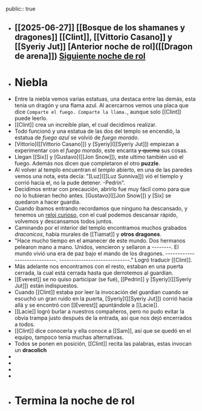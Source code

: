 public:: true

- [[2025-06-27]]
  [[Bosque de los shamanes y dragones]]
  [[Clint]], [[Vittorio Casano]] y [[Syeriy Jut]]
  [Anterior noche de rol]([[Dragon de arena]])
  [Siguiente noche de rol]([[]])
  ---
- # Niebla
- Entre la niebla vemos varias estatuas, una destaca entre las demás, esta tenia un dragón y una flama azul. Al acercarnos vemos una placa que dice `Comparte el fuego. Comparte la llama.`, aunque solo [[Clint]] puede leerlo.
- [[Clint]] crea un increíble plan, el cual decidimos realizar.
- Todo funcionó y una estatua de las dos del templo se encendió, la estatua de *fuego azul* se volvió de *fuego morado*.
- [Vittorio]([[Vittorio Casano]]) y [Syeriy]([[Syeriy Jut]]) empiezan a experimentar con el *fuego morado*, este encanta ~~y quema~~ sus cosas.
- Llegan [[Six]] y [Gustavo]([[Jon Snow]]), este ultimo también usó el fuego. Además nos dicen que completaron el otro **puzzle**.
- Al volver al templo encuentran el *templo*  abierto, en una de las paredes vemos una nota, esta decía: "[Luz]([[Luz Sunniva]]) vió el tiemplo y corrió hacia el, no la pude detener. -Pedrin".
- Decidimos entrar con precaución, abrirlo fue muy fácil como para que no lo hubieran hecho antes. [Gustavo]([[Jon Snow]]) y [Six] se quedaron a hacer guardia.
- Cuando íbamos entrando recordamos que ninguno ha descansado, y tenemos un [reloj curioso]([[Stopwatch]]), con el cual podemos descansar rápido, volvemos y descansamos todos juntos.
- Caminando por el interior del templo encontramos muchos grabados *draconicos*, había murales de [[Tiamat]] y **otros dragones**.
- "Hace mucho tiempo en el amanecer de este mundo. Dos hermanos pelearon mano a mano. Unidos, vencieron y sellaron a --------. El mundo vivió una era de paz bajo el mando de los dragones. -----------------------------. -----------------------------." Logró traducir [[Clint]].
- Más adelante nos encontramos con el resto, estaban en una puerta cerrada, la cual está cerrada hasta que derrotemos al guardian.
- [[Everest]] se no quiso participar (se fué), [[Pedrin]] y [Syeriy]([[Syeriy Jut]]) están indispuestos.
- Cuando [[Clint]] estaba por leer la invocación del guardian cuando se escuchó un gran ruido en la puerta, [Syeriy]([[Syeriy Jut]]) corrió hacia allá y se encontró con [[Everest]] apuntándole a [[Lacie]].
- [[Lacie]] logró burlar a nuestros compañeros, pero no pudo evitar la obvia trampa justo después de la entrada, así que nos dejó encerrados a todos.
- [[Clint]] dice conocerla y ella conoce a [[Sam]], así que se quedó en el equipo, tampoco tenia muchas alternativas.
- Todos se ponen en posición, [[Clint]] recita las palabras, estas invocan un **dracolich**
-
-
-
-
- # Termina la noche de rol